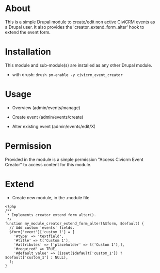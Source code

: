 # About

This is a simple Drupal module to create/edit non active CiviCRM events as a Drupal user. It also provides the 'creator_extend_form_alter' hook to extend the event form.

# Installation
This module and sub-module(s) are installed as any other Drupal module.

- with drush:
```drush pm-enable -y civicrm_event_creator```

# Usage

- Overview (admin/events/manage)

- Create event (admin/events/create)

- Alter existing event (admin/events/edit/X)

# Permission

Provided in the module is a simple permission "Access Civicrm Event Creator" to access content for this module.

# Extend

- Create new module, in the .module file 

```
<?php
/**
 * Implements creator_extend_form_alter().
 */
function my_module_creator_extend_form_alter(&$form, $default) {
  // Add custom 'events' fields.
  $form['event']['custom_1'] = [
    '#type' => 'textfield',
    '#title' => t('Custom 1'),
    '#attributes' => ['placeholder' => t('Custom 1'),],
    '#required' => TRUE,
    '#default_value' => (isset($default['custom_1']) ? $default['custom_1'] : NULL),
  ];
}
```

